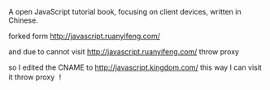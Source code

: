 A open JavaScript tutorial book, focusing on client devices, written in Chinese.

forked form http://javascript.ruanyifeng.com/

and due to cannot visit http://javascript.ruanyifeng.com/ throw proxy 

so I edited the CNAME to http://javascript.kingdom.com/ this way I can visit it throw proxy ！
